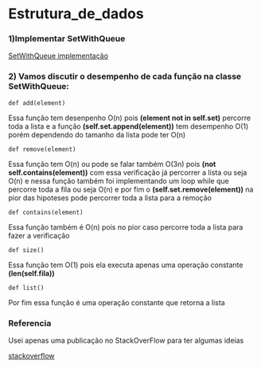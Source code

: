 # Estrutura_de_dados

### 1)Implementar SetWithQueue

[SetWithQueue implementação](/SetWithQueue.py)

### 2) Vamos discutir o desempenho de cada função na classe SetWithQueue:

    def add(element)

Essa função tem desenpenho O(n) pois **(element not in self.set)**   percorre toda a lista e a função **(self.set.append(element))** tem desempenho O(1) porém dependendo do tamanho da lista pode ter O(n)

    def remove(element)

Essa função tem O(n) ou pode se falar também O(3n) pois **(not self.contains(element))** com essa verificação já percorrer a lista ou seja O(n) e nessa função também foi implementando um loop while que percorre toda a fila ou seja O(n) e por fim o **(self.set.remove(element))** na pior das hipoteses pode percorrer toda a lista para a remoção

    def contains(element)

Essa função também é O(n) pois no pior caso percorre toda a lista para fazer a verificação

    def size()

Essa função tem O(1) pois ela executa apenas uma operação constante **(len(self.fila))**

    def list()

Por fim essa função é uma operação constante que retorna a lista


### Referencia 

Usei apenas uma publicação no StackOverFlow para ter algumas ideias

[stackoverflow](https://stackoverflow.com/questions/2319086/a-queue-that-ensure-uniqueness-of-the-elements?newreg=5defe1a3ad9b4162acd82a0c34f341f1)